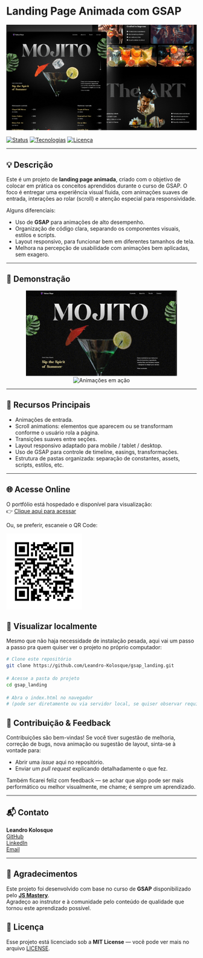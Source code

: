 # Landing Page Animada com GSAP

<p align="center">
  <img src="public/readme/hero.png" alt="Thumbnail-Hero" width="800"/>
</p>

[![Status](https://img.shields.io/badge/Status-Finalizado-brightgreen)]()
[![Tecnologias](https://img.shields.io/badge/Tech-React%20|%20Vite%20|%20CSS%20|%20JavaScript%20|%20GSAP-blue)]()
[![Licença](https://img.shields.io/badge/Licen%C3%A7a-MIT-lightgrey)]()

---
## 💡 Descrição

Este é um projeto de **landing page animada**, criado com o objetivo de colocar em prática os conceitos aprendidos durante o curso de GSAP. O foco é entregar uma experiência visual fluida, com animações suaves de entrada, interações ao rolar (scroll) e atenção especial para responsividade.  

Alguns diferenciais:

- Uso de **GSAP** para animações de alto desempenho.  
- Organização de código clara, separando os componentes visuais, estilos e scripts.  
- Layout responsivo, para funcionar bem em diferentes tamanhos de tela.  
- Melhora na percepção de usabilidade com animações bem aplicadas, sem exagero.
---
## 📸 Demonstração

<p align="center">
<img src="public/readme/hero.gif" alt="Animações em ação" width="400">
<img src="public/readme/art.gif" alt="Animações em ação" width="400">
</p>

---

## 🚀 Recursos Principais

- Animações de entrada. 
- Scroll animations: elementos que aparecem ou se transformam conforme o usuário rola a página.  
- Transições suaves entre seções.  
- Layout responsivo adaptado para mobile / tablet / desktop.  
- Uso de GSAP para controle de timeline, easings, transformações.  
- Estrutura de pastas organizada: separação de constantes, assets, scripts, estilos, etc.

---

## 🌐 Acesse Online

O portfólio está hospedado e disponível para visualização:  
👉 [Clique aqui para acessar](https://gsap-landing-kolosque.vercel.app/)

Ou, se preferir, escaneie o QR Code:

<img src="public/images/qr-code.png" alt="QR Code do Portfólio" width="200"/>

## 🔧 Visualizar localmente

Mesmo que não haja necessidade de instalação pesada, aqui vai um passo a passo pra quem quiser ver o projeto no próprio computador:

```bash
# Clone este repositório
git clone https://github.com/Leandro-Kolosque/gsap_landing.git

# Acesse a pasta do projeto
cd gsap_landing

# Abra o index.html no navegador
# (pode ser diretamente ou via servidor local, se quiser observar requisições, live reload etc.)
```

## 🤝 Contribuição & Feedback

Contribuições são bem-vindas! Se você tiver sugestão de melhoria, correção de bugs, nova animação ou sugestão de layout, sinta-se à vontade para:

- Abrir uma *issue* aqui no repositório.  
- Enviar um *pull request* explicando detalhadamente o que fez.  

Também ficarei feliz com feedback — se achar que algo pode ser mais performático ou melhor visualmente, me chame; é sempre um aprendizado.

---

## 📬 Contato

**Leandro Kolosque**  
[GitHub](https://github.com/Leandro-Kolosque) <br>
[LinkedIn](https://www.linkedin.com/in/Leandro-Kolosque/)  <br>
[Email](mailto:leandro.wingerth@gmail.com)  <br>

---

## 🙏 Agradecimentos

Este projeto foi desenvolvido com base no curso de **GSAP** disponibilizado pelo **[JS Mastery](https://www.jsmastery.pro/)**.  
Agradeço ao instrutor e à comunidade pelo conteúdo de qualidade que tornou este aprendizado possível.


## 📄 Licença

Esse projeto está licenciado sob a **MIT License** — você pode ver mais no arquivo [LICENSE](./LICENSE).
